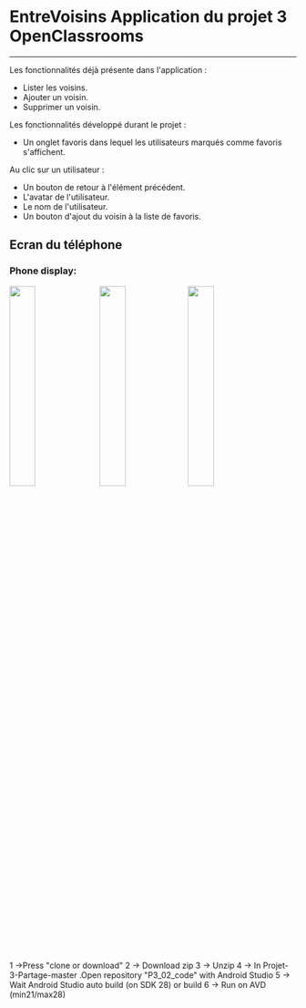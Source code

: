 # EntreVoisins Application du projet 3 OpenClassrooms
--------------------

Les fonctionnalités déjà présente dans l'application : 

* Lister les voisins.
* Ajouter un voisin.
* Supprimer un voisin.

Les fonctionnalités développé durant le projet :

* Un onglet favoris dans lequel les utilisateurs marqués comme favoris s'affichent.

Au clic sur un utilisateur :

* Un bouton de retour à l'élément précédent.
* L'avatar de l'utilisateur.
* Le nom de l'utilisateur.
* Un bouton d'ajout du voisin à la liste de favoris.

## Ecran du téléphone



### Phone display:

<img src="./screenshots/device-2020-06-05-184259.jpg" width="30%" height="30%">&ensp;<img src="./screenshots/rem_main_map_phone.jpg" width="30%" height="30%">
<img src="./screenshots/rem_details.jpg" width="30%" height="30%">

1 ->Press "clone or download"
2 -> Download zip
3 -> Unzip 
4 -> In Projet-3-Partage-master .Open repository "P3_02_code" with Android Studio
5 -> Wait Android Studio auto build (on SDK 28) or build
6 -> Run on AVD (min21/max28)
